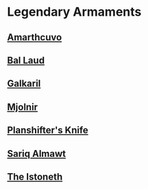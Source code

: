 # Legendary Armaments
## [Amarthcuvo](</Arth'Galad/Akaron/Legendary Armaments/Amarthcuvo.md>)
## [Bal Laud](</Arth'Galad/Akaron/Legendary Armaments/Bal Laud.md>)
## [Galkaril](</Arth'Galad/Akaron/Legendary Armaments/Galkaril.md>)
## [Mjolnir](</Arth'Galad/Akaron/Legendary Armaments/Mjolnir.md>)
## [Planshifter's Knife](</Arth'Galad/Akaron/Legendary Armaments/Planshifter's Knife.md>)
## [Sariq Almawt](</Arth'Galad/Akaron/Legendary Armaments/Sariq Almawt.md>)
## [The Istoneth](</Arth'Galad/Akaron/Legendary Armaments/The Istoneth.md>)
